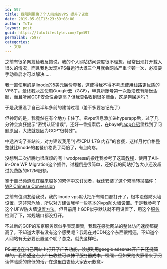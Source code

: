 ```yaml
---
id: 597
title: 我刚刚更换了个人网站的VPS 提升了速度
date: 2019-05-01T13:23:39+08:00
author: TuTu
layout: post
guid: https://tutulifestyle.com/?p=597
permalink: /597/
categories:
  - 文章
---
```

之前有很多网友给我反馈说，我的个人网站访问速度很不理想，经常出现打开载入很久的情况，而且我也发现VPS每运行大概三个月就会网站严重卡顿一次，必须要手动重启才可以解决…..

我一直使用的是linode的5美元廉价套餐，这使得我不得不考虑使用线路更优质的VPS了。最终我决定使用Google云（GCP），毕竟新账号第一次激活还有赠送金额，而且听闻GCP安全性会更高？但我莫名收到很多赠金，这是狗屎运吗？

于是我重温了自己半年多前的建博过程（差不多要忘记光了）<figure class="wp-block-embed">

<div class="wp-block-embed__wrapper">
</div></figure> 

但神奇的是，我竟然在有个地方卡住了。把vps信息添加进hyperapp后，过了几分钟会疯狂提示“密钥认证错误”。还好一番搜索后，在baye的[app介绍](https://github.com/waylybaye/HyperApp-Guide/blob/master/zh/proxy/get-started.md)里找到了问题原因，大致就是因为GCP“很特殊”。

中途咨询了某站长，对方建议我用“小型CPU 1.7G 内存”的套餐，这样月付价格整整就比linode的套餐价格贵了两倍了，有点肉疼。

没想到二次折腾也很麻烦的呢！wodpress的搬迁我参考了这篇[教程](https://zhuanlan.zhihu.com/p/50803437)，使用了All-in-One WP Migration这个插件，过程倒是很简单，还好我的网站打包大小还没超过免费版的512M限额。

鉴于自己频道现在越来越多的繁体中文订阅者，我还安装了这个繁简转换插件：[WP Chinese Conversion](https://sofree.cc/wp-chinese-conversion/)

之前有位网友给我说，我的linode vps默认把所有端口都打开了，根本没做防火墙设置，这非常危险，所以对方建议我学一些基本的vps防火墙设置。于是我参考了这个UFW防火墙[设置方法](https://www.howtoing.com/how-to-set-up-a-firewall-with-ufw-on-debian-9)。但目前用上GCP似乎默认就不用设置了，用这个[服务](http://coolaf.com/tool/port)检测了下，常规端口都没打开。

不过新的GCP的东京服务器似乎表现很赞，我现在感觉网站的整体访问速度都提高了。不知道大家有没有这个感受呢？我现在对CDN这个东西很懵逼，不知道个人网站有无必要设置这个呢？总之，就先这样吧。

<del>PS.最近在自己网站上打开了广告功能，没想到用google adsense开广告还挺简单的，我希望这点小广告收益可以抹平服务器成本，嘿嘿~ 但如果给大家带来了阅读体验感的降低的话，在这里由衷给大家表示歉意~</del>